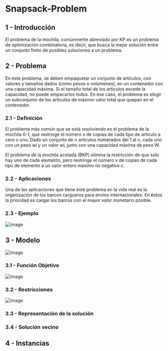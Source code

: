 # Snapsack-Problem

## 1 - Introducción ##

El problema de la mochila, comúnmente abreviado por KP es un problema de optimización combinatoria, es decir, que busca la mejor solución entre un conjunto finito de posibles soluciones a un problema.

## 2 - Problema ##
En éste problema, se deben empaquetar un conjunto de artículos, con valores y tamaños dados (como pesos o volúmenes), en un contenedor con una capacidad máxima. Si el tamaño total de los artículos excede la capacidad, no puede empacarlos todos. En ese caso, el problema es elegir un subconjunto de los artículos de máximo valor total que quepan en el contenedor.

  ### 2.1 - Definición ###
El problema más común que se está resolviendo es el problema de la mochila 0-1, que restringe el número x de copias de cada tipo de artículo a cero o uno. Dado un conjunto de n artículos numerados del 1 al n, cada uno con un peso wi y un valor wi, junto con una capacidad máxima de peso W.

El problema de la mochila acotada (BKP) elimina la restricción de que solo hay uno de cada elemento, pero restringe el número x de copias de cada tipo de elemento a un valor entero máximo no negativo c.

  ### 2.2 - Aplicaciones ###
Una de las aplicaciones que tiene éste problema en la vida real es la organización de los barcos cargueros para envíos internacionales. En éstos la prioridad es cargar los barcos con el mayor valor monetario posible.

  ### 2.3 - Ejemplo ###
  
![image](https://user-images.githubusercontent.com/56168184/160521386-64e7d9d7-3220-4e4b-b8f2-40e3eb9bf370.png)

## 3 - Modelo ##
  
  ![image](https://user-images.githubusercontent.com/56168184/160303688-b27e0861-8814-4841-b121-ba4151bcf943.png)
  
  ### 3.1 - Función Objetivo ###
  
  ![image](https://user-images.githubusercontent.com/56168184/160303674-29e4a221-06db-44bf-82a9-ab99ac0cd19d.png)
  
  ### 3.2 - Restricciones ###
  
  ![image](https://user-images.githubusercontent.com/56168184/160303683-b557a005-1541-427b-a700-ab5e8e1452bd.png)
  
  ### 3.3 - Representación de la solución ###
  
  ### 3.4 - Solución vecino ###
  
## 4 - Instancias ##

